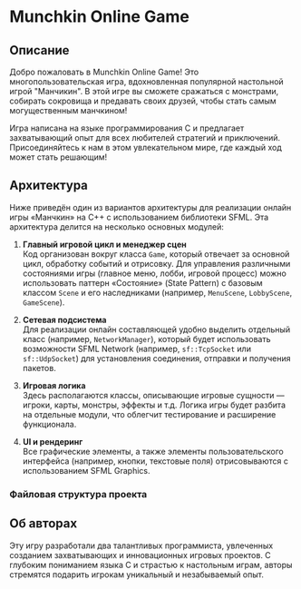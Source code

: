 # Munchkin Online Game

## Описание
Добро пожаловать в Munchkin Online Game! Это многопользовательская игра, вдохновленная популярной настольной игрой "Манчикин". В этой игре вы сможете сражаться с монстрами, собирать сокровища и предавать своих друзей, чтобы стать самым могущественным манчкином!

Игра написана на языке программирования C и предлагает захватывающий опыт для всех любителей стратегий и приключений. Присоединяйтесь к нам в этом увлекательном мире, где каждый ход может стать решающим!

## Архитектура

Ниже приведён один из вариантов архитектуры для реализации онлайн игры «Манчкин» на C++ с использованием библиотеки SFML. Эта архитектура делится на несколько основных модулей:

1. **Главный игровой цикл и менеджер сцен**  
   Код организован вокруг класса `Game`, который отвечает за основной цикл, обработку событий и отрисовку. Для управления различными состояниями игры (главное меню, лобби, игровой процесс) можно использовать паттерн «Состояние» (State Pattern) с базовым классом `Scene` и его наследниками (например, `MenuScene`, `LobbyScene`, `GameScene`).

2. **Сетевая подсистема**  
   Для реализации онлайн составляющей удобно выделить отдельный класс (например, `NetworkManager`), который будет использовать возможности SFML Network (например, `sf::TcpSocket` или `sf::UdpSocket`) для установления соединения, отправки и получения пакетов.

3. **Игровая логика**  
   Здесь располагаются классы, описывающие игровые сущности — игроки, карты, монстры, эффекты и т.д. Логика игры будет разбита на отдельные модули, что облегчит тестирование и расширение функционала.

4. **UI и рендеринг**  
   Все графические элементы, а также элементы пользовательского интерфейса (например, кнопки, текстовые поля) отрисовываются с использованием SFML Graphics.

### Файловая структура проекта

## Об авторах
Эту игру разработали два талантливых программиста, увлеченных созданием захватывающих и инновационных игровых проектов. С глубоким пониманием языка C и страстью к настольным играм, авторы стремятся подарить игрокам уникальный и незабываемый опыт.



